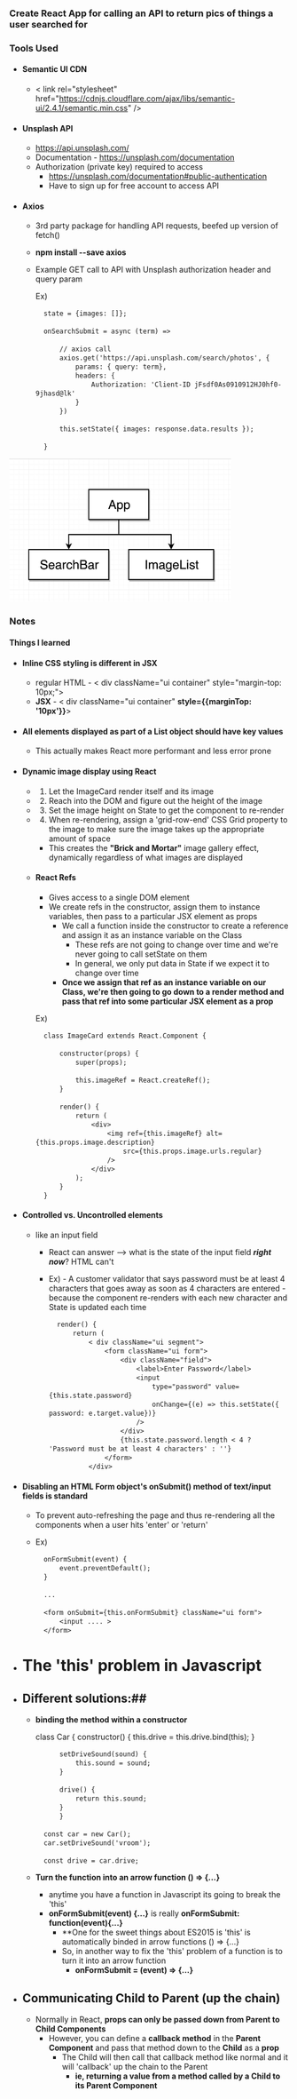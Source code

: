 ### Create React App for calling an API to return pics of things a user searched for 

### Tools Used
- #### Semantic UI CDN
  - < link rel="stylesheet" href="https://cdnjs.cloudflare.com/ajax/libs/semantic-ui/2.4.1/semantic.min.css" />

- #### Unsplash API
    - https://api.unsplash.com/
    - Documentation - https://unsplash.com/documentation
    - Authorization (private key) required to access
        - https://unsplash.com/documentation#public-authentication
        - Have to sign up for free account to access API
- #### Axios
    - 3rd party package for handling API requests, beefed up version of fetch()
    - **npm install --save axios**
    - Example GET call to API with Unsplash authorization header and query param
        
        Ex)

            state = {images: []};

            onSearchSubmit = async (term) =>

                // axios call
                axios.get('https://api.unsplash.com/search/photos', {
                    params: { query: term},
                    headers: {
                        Authorization: 'Client-ID jFsdf0As0910912HJ0hf0-9jhasd@lk'
                    }
                })

                this.setState({ images: response.data.results });
                
            }

![App Component Diagram](https://github.com/kawgh1/react-pics/blob/main/app-comp-heir.png)

  
### Notes
#### Things I learned
- #### Inline CSS styling is different in JSX
    - regular HTML - < div className="ui container" style="margin-top: 10px;">
    - **JSX** - < div className="ui container" **style={{marginTop: '10px'}}**>

- #### All elements displayed as part of a List object should have key values
    - This actually makes React more performant and less error prone

- #### Dynamic image display using React
    - 1. Let the ImageCard render itself and its image
    - 2. Reach into the DOM and figure out the height of the image
    - 3. Set the image height on State to get the component to re-render
    - 4. When re-rendering, assign a 'grid-row-end' CSS Grid property to the image to make sure the image takes up the appropriate amount of space
        - This creates the **"Brick and Mortar"** image gallery effect, dynamically regardless of what images are displayed
    - #### React Refs
        - Gives access to a single DOM element
        - We create refs in the constructor, assign them to instance variables, then pass to a particular JSX element as props
            - We call a function inside the constructor to create a reference and assign it as an instance variable on the Class
                - These refs are not going to change over time and we're never going to call setState on them
                - In general, we only put data in State if we expect it to change over time
            - **Once we assign that ref as an instance variable on our Class, we're then going to go down to a render method and pass that ref into some particular JSX element as a prop**

        Ex)

            class ImageCard extends React.Component {

                constructor(props) {
                    super(props);

                    this.imageRef = React.createRef();
                }

                render() {
                    return (
                        <div>
                            <img ref={this.imageRef} alt={this.props.image.description}
                                src={this.props.image.urls.regular}
                            />
                        </div>
                    );
                }
            }

            
- #### Controlled vs. Uncontrolled elements
    - like an input field
        - React can answer --> what is the state of the input field ***right now***? HTML can't 
        - Ex) - A customer validator that says password must be at least 4 characters that goes away as soon as 
                4 characters are entered - because the component re-renders with each new character and State is updated each time

                render() {
                    return (
                        < div className="ui segment">
                            <form className="ui form">
                                <div className="field">
                                    <label>Enter Password</label>
                                    <input 
                                        type="password" value={this.state.password} 
                                        onChange={(e) => this.setState({ password: e.target.value})}
                                    />
                                </div>
                                {this.state.password.length < 4 ? 'Password must be at least 4 characters' : ''}
                            </form>
                        </div>

- #### Disabling an HTML Form object's onSubmit() method of text/input fields is standard
    - To prevent auto-refreshing the page and thus re-rendering all the components when a user hits 'enter' or 'return'
    - Ex)

            onFormSubmit(event) {
                event.preventDefault();
            }

            ...

            <form onSubmit={this.onFormSubmit} className="ui form">
                <input .... >
            </form>


- # The 'this' problem in Javascript
- ## Different solutions:##
    - **binding the method within a constructor**

        class Car {
                constructor() {
                    this.drive = this.drive.bind(this);
                }

                setDriveSound(sound) {
                    this.sound = sound;
                }

                drive() {
                    return this.sound;
                }
                }

            const car = new Car();
            car.setDriveSound('vroom');

            const drive = car.drive;

    
    - **Turn the function into an arrow function () => {...}**
        - anytime you have a function in Javascript its going to break the 'this'
        - **onFormSubmit(event) {...}** is really **onFormSubmit: function(event){...}**
            - **One for the sweet things about ES2015 is 'this' is automatically binded in arrow functions () => {...}
            - So, in another way to fix the 'this' problem of a function is to turn it into an arrow function
                - **onFormSubmit = (event) => {...}**


- ## Communicating Child to Parent (up the chain)
    - Normally in React, **props can only be passed down from Parent to Child Components**
        - However, you can define a **callback method** in the **Parent Component** and pass that method down to the **Child** as a **prop**
            - The Child will then call that callback method like normal and it will 'callback' up the chain to the Parent
                - **ie, returning a value from a method called by a Child to its Parent Component**